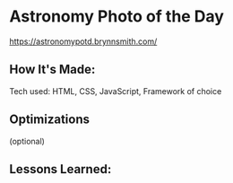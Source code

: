 <h1>Astronomy Photo of the Day</h1>

<a href="https://astronomypotd.brynnsmith.com/">https://astronomypotd.brynnsmith.com/</a>

<h2>How It's Made:</h2>

Tech used: HTML, CSS, JavaScript, Framework of choice

<h2>Optimizations</h2>

(optional)

<h2>Lessons Learned:</h2>


